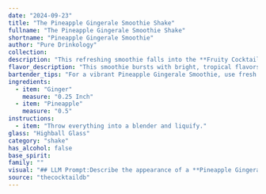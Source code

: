 ```yaml
---
date: "2024-09-23"
title: "The Pineapple Gingerale Smoothie Shake"
fullname: "The Pineapple Gingerale Smoothie Shake"
shortname: "Pineapple Gingerale Smoothie"
author: "Pure Drinkology"
collection:
description: "This refreshing smoothie falls into the **Fruity Cocktail** family, drawing inspiration from the long tradition of fruit-based drinks. While its exact origin is unknown, it likely emerged from the modern fusion of tropical flavors and the growing popularity of smoothies. "
flavor_description: "This smoothie bursts with bright, tropical flavors.  The sweet, juicy pineapple is perfectly balanced by the spicy kick of fresh ginger.  The result is a refreshing and invigorating drink with a delightful zing that will wake up your taste buds.  It's a perfect combination of sweet and spicy, with a smooth, creamy texture that's both satisfying and healthy. "
bartender_tips: "For a vibrant Pineapple Gingerale Smoothie, use fresh ginger for maximum flavor.  Grate it finely for a subtle heat, or chop it for a more potent kick.  Don't over-blend the pineapple - you want chunks for texture!  Finally, adjust the gingerale to your desired sweetness and fizz level. "
ingredients:
  - item: "Ginger"
    measure: "0.25 Inch"
  - item: "Pineapple"
    measure: "0.5"
instructions:
  - item: "Throw everything into a blender and liquify."
glass: "Highball Glass"
category: "shake"
has_alcohol: false
base_spirit:
family: ""
visual: "## LLM Prompt:Describe the appearance of a **Pineapple Gingerale Smoothie**.  Consider these details:* **Color:** What shades of yellow, orange, and possibly even a hint of white are present? Is it a vibrant, opaque color or more translucent?* **Texture:** Is it smooth and creamy, with a frothy top? Are there any visible chunks of pineapple or ginger? * **Presentation:** Is it served in a tall glass with a straw, a short glass with a rim of sugar, or perhaps a mason jar?  Are there any garnishes, like a pineapple wedge or a sprig of mint?* **Overall Impression:** What kind of feeling does the visual appearance evoke? Is it refreshing, tropical, or invigorating? Please provide a detailed and evocative description of the Pineapple Gingerale Smoothie, capturing its visual appeal. "
source: "thecocktaildb"
---
```


